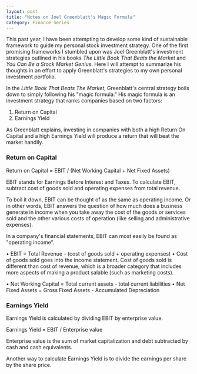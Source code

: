 ```yaml
---
layout: post
title: "Notes on Joel Greenblatt's Magic Formula"
category: Finance Series
---
```


This past year, I have been attempting to develop some kind of sustainable framework to guide my personal stock investment strategy. One of the first promising frameworks I stumbled upon was Joel Greenblatt's investment strategies outlined in his books *The Little Book That Beats the Market* and *You Can Be a Stock Market Genius*. Here I will attempt to summarize his thoughts in an effort to apply Greenblatt's strategies to my own personal investment portfolio. 

In the *Little Book That Beats The Market*, Greenblatt's central strategy boils down to simply following his "magic formula."  His magic formula is an investment strategy that ranks companies based on two factors:

1. Return on Capital
2. Earnings Yield

As Greenblatt explains, investing in companies with both a high Return On Capital and a high Earnings Yield will produce a return that will beat the market handily.

### Return on Capital

Return on Capital = EBIT / (Net Working Capital + Net Fixed Assets)

EBIT stands for Earnings Before Interest and Taxes. To calculate EBIT, subtract cost of goods sold and operating expenses from total revenue. 

To boil it down, EBIT can be thought of as the same as operating income. Or in other words, EBIT answers the question of how much does a business generate in income when you take away the cost of the goods or services sold and the other various costs of operation (like selling and administrative expenses). 

In a company's financial statements, EBIT can most easily be found as "operating income".  


• EBIT = Total Revenue - (cost of goods sold + operating expenses)
  • Cost of goods sold goes into the income statement. Cost of goods sold is different than cost of revenue, which is a broader category that includes more aspects of making a product salable (such as marketing costs).
  
• Net Working Capital = Total current assets - total current liabilities
• Net Fixed Assets = Gross Fixed Assets - Accumulated Depreciation


### Earnings Yield

Earnings Yield is calculated by dividing EBIT by enterprise value.

Earnings Yield = EBIT / Enterprise value

Enterprise value is the sum of market capitalization and debt subtracted by cash and cash equivalents. 

Another way to calculate Earnings Yield is to divide the earnings per share by the share price.

